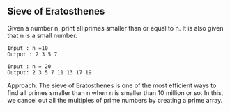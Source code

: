 ## Sieve of Eratosthenes

Given a number n, print all primes smaller than or equal to n. It is also given that n is a small number.

```
Input : n =10
Output : 2 3 5 7

Input : n = 20
Output: 2 3 5 7 11 13 17 19
```

Approach: The sieve of Eratosthenes is one of the most efficient ways to find all primes smaller than n when n is smaller than 10 million or so.
In this, we cancel out all the multiples of prime numbers by creating a prime array.
